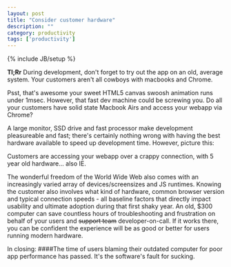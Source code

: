 ```yaml
---
layout: post
title: "Consider customer hardware"
description: ""
category: productivity 
tags: ['productivity']
---
```

{% include JB/setup %}

__Tl;Rr__ During development, don't forget to try out the app on an old, average system. Your customers aren't all cowboys with macbooks and Chrome.

Psst, that's awesome your sweet HTML5 canvas swoosh animation runs under 1msec. However, that fast dev machine could be screwing you. Do all your customers have solid state Macbook Airs and access your webapp via Chrome?

A large monitor, SSD drive and fast processor make development
pleasureable and fast; there's certainly nothing wrong with having the best hardware available to speed up development time. However, picture this:

Customers are accessing your webapp over a crappy connection, with
5 year old hardware... also IE.

The wonderful freedom of the World Wide Web also comes with an increasingly varied array of devices/screensizes and JS runtimes. Knowing the customer also involves what kind of hardware, common browser version and typical connection speeds - all baseline factors
that directly impact usability and ultimate adoption during that first
shaky year. An old, $300 computer can save countless hours of troubleshooting and frustration on behalf of your users and <s>support team</s> developer-on-call. If it works there, you can be confident the experience will be as good or better for users running modern hardware. 

In closing:
####The time of users blaming their outdated computer for poor app performance has passed. It's the software's fault for sucking.